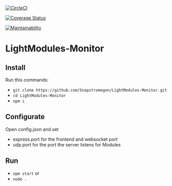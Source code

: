 [![CircleCI](https://circleci.com/gh/Snapstromegon/LightModules-Monitor.svg?style=svg)](https://circleci.com/gh/Snapstromegon/LightModules-Monitor)

[![Coverage Status](https://coveralls.io/repos/github/Snapstromegon/LightModules-Monitor/badge.svg?branch=master)](https://coveralls.io/github/Snapstromegon/LightModules-Monitor?branch=master)

[![Maintainability](https://api.codeclimate.com/v1/badges/e9331b3c44af8849ea8c/maintainability)](https://codeclimate.com/github/Snapstromegon/LightModules-Monitor/maintainability)

# LightModules-Monitor

## Install

Run this commands:

- `git clone https://github.com/Snapstromegon/LightModules-Monitor.git`
- `cd LightModules-Monitor`
- `npm i`

## Configurate

Open config.json and set

- express.port for the frontend and websocket port
- udp.port for the port the server listens for Modules

## Run

- `npm start`
  or
- `node .`
